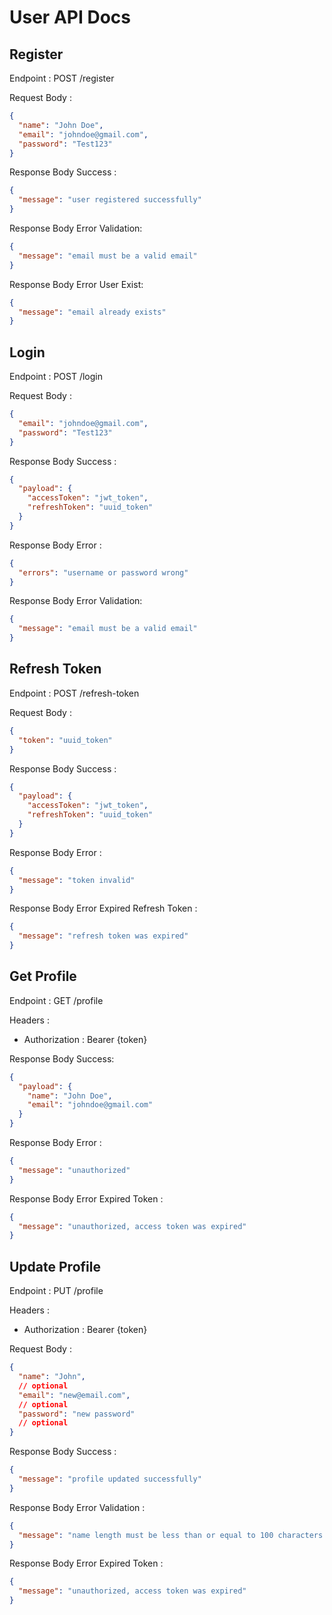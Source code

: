 # User API Docs

## Register

Endpoint :  POST /register

Request Body :

```json
{
  "name": "John Doe",
  "email": "johndoe@gmail.com",
  "password": "Test123"
}
```

Response Body Success :

```json
{
  "message": "user registered successfully"
}
```

Response Body Error Validation:

```json
{
  "message": "email must be a valid email"
}
```

Response Body Error User Exist:

```json
{
  "message": "email already exists"
}
```

## Login

Endpoint : POST /login

Request Body :

```json
{
  "email": "johndoe@gmail.com",
  "password": "Test123"
}
```

Response Body Success :

```json
{
  "payload": {
    "accessToken": "jwt_token",
    "refreshToken": "uuid_token"
  }
}
```

Response Body Error :

```json
{
  "errors": "username or password wrong"
}
```

Response Body Error Validation:

```json
{
  "message": "email must be a valid email"
}
```

## Refresh Token

Endpoint : POST /refresh-token

Request Body :

```json
{
  "token": "uuid_token"
}
```

Response Body Success :

```json
{
  "payload": {
    "accessToken": "jwt_token",
    "refreshToken": "uuid_token"
  }
}
```

Response Body Error :

```json
{
  "message": "token invalid"
}
```

Response Body Error Expired Refresh Token :

```json
{
  "message": "refresh token was expired"
}
```

## Get Profile

Endpoint : GET /profile

Headers :

- Authorization : Bearer {token}

Response Body Success:

```json
{
  "payload": {
    "name": "John Doe",
    "email": "johndoe@gmail.com"
  }
}
```

Response Body Error :

```json
{
  "message": "unauthorized"
}
```

Response Body Error Expired Token :

```json
{
  "message": "unauthorized, access token was expired"
}
```

## Update Profile

Endpoint : PUT /profile

Headers :

- Authorization : Bearer {token}

Request Body :

```json
{
  "name": "John",
  // optional
  "email": "new@email.com",
  // optional
  "password": "new password"
  // optional
}
```

Response Body Success :

```json
{
  "message": "profile updated successfully"
}
```

Response Body Error Validation :

```json
{
  "message": "name length must be less than or equal to 100 characters long"
}
```

Response Body Error Expired Token :

```json
{
  "message": "unauthorized, access token was expired"
}
```
